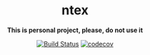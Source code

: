 <div align="center">
 <p><h1>ntex</h1> </p>
  <p><strong>This is personal project, please, do not use it</strong> </p>
  <p>
  
[![Build Status](https://travis-ci.org/fafhrd91/ntex.svg?branch=master)](https://travis-ci.org/fafhrd91/ntex) 
[![codecov](https://codecov.io/gh/fafhrd91/btex/branch/master/graph/badge.svg)](https://codecov.io/gh/fafhrd91/ntex) 

  </p>
</div>
